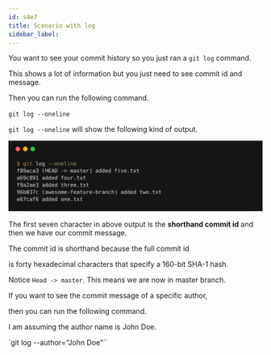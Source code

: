 ```yaml
---
id: s4e7
title: Scenario with log
sidebar_label:
---
```




You want to see your commit history so you just ran a `git log` command.

This shows a lot of information but you just need to see commit id and message.

Then you can run the following command.

`git log --oneline`


`git log --oneline` will show the following kind of output.

![xxx](https://raw.githubusercontent.com/ChickenKyiv/awesome-git-article/master/img/commands/01-log.png)

The first seven character in above output is the **shorthand commit id** and then we have our commit message.

The commit id is shorthand because the full commit id

is forty hexadecimal characters that specify a 160-bit SHA-1 hash.

Notice `Head -> master`.
This means we are now in master branch.

If you want to see the commit message of a specific author,

then you can run the following command.

I am assuming the author name is John Doe.

`git log --author="John Doe"``
